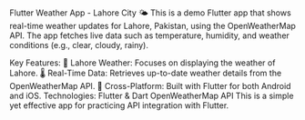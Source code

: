 Flutter Weather App - Lahore City 🌤️
This is a demo Flutter app that shows real-time weather updates for Lahore, Pakistan, using the OpenWeatherMap API. The app fetches live data such as temperature, humidity, and weather conditions (e.g., clear, cloudy, rainy).

Key Features:
📍 Lahore Weather: Focuses on displaying the weather of Lahore.
🌡️ Real-Time Data: Retrieves up-to-date weather details from the OpenWeatherMap API.
📱 Cross-Platform: Built with Flutter for both Android and iOS.
Technologies:
Flutter & Dart
OpenWeatherMap API
This is a simple yet effective app for practicing API integration with Flutter.

